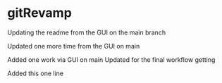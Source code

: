 # gitRevamp

Updating the readme from the GUI on the main branch

Updated one more time from the GUI on main

Added one work via GUI on main
Updated for the final workflow getting

Added this one line

